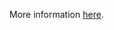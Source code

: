 More information [here](https://docs.prismacloud.io/en/enterprise-edition/policy-reference/aws-policies/aws-networking-policies/ensure-that-alb-drops-http-headers).
